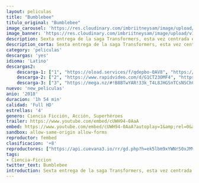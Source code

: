 ```yaml
---
layout: peliculas
title: "Bumblebee"
titulo_original: "Bumblebee"
image_carousel: 'https://res.cloudinary.com/imbriitneysam/image/upload/v1545617132/bum-poster-min.jpg'
image_banner: 'https://res.cloudinary.com/imbriitneysam/image/upload/v1545617133/bum-banner-min.jpg'
description: Sexta entrega de la saga Transformers, esta vez centrada en el hermano pequeño de los Autobots, Bumblebee. Tratando de escapar, en el año 1987, Bumblebee encuentra refugio en un depósito de chatarra en una pequeña ciudad en la costa Californiana. Charlie (Hailee Steinfeld), a punto de cumplir 18 años y tratando de encontrar su lugar en el mundo, descubre a Bumblebee, dañado durante una batalla y descompuesto. Cuando Charlie lo revive, aprende rápidamente que éste no es un VW amarillo ordinario.
description_corta: Sexta entrega de la saga Transformers, esta vez centrada en el hermano pequeño de los Autobots, Bumblebee. Tratando de escapar, en el año 1987, Bumblebee encuentra refugio en un depósito de chatarra en una pequeña ciudad en...
category: 'peliculas'
descargas: 'yes'
idioma: 'Latino'
descargas2:
    descarga-1: ["1", "https://oload.services/f/qdepbo-0AV8", "https://www.google.com/s2/favicons?domain=openload.co","OpenLoad","https://res.cloudinary.com/imbriitneysam/image/upload/v1541473684/mexico.png", "Latino", "Full HD"]
    descarga-2: ["2", "https://www.rapidvideo.com/d/G1CT23OMF4", "https://www.google.com/s2/favicons?domain=www.rapidvideo.com","RapidVideo","https://res.cloudinary.com/imbriitneysam/image/upload/v1541473684/mexico.png", "Latino", "Full HD"]
    descarga-3: ["3", "https://mega.nz/#!B8BTwYAR!33k_T4L8JHGSnTCsNSChCdnbErH4COCc572nNwtGFDw", "https://www.google.com/s2/favicons?domain=mega.nz","RapidVideo","https://res.cloudinary.com/imbriitneysam/image/upload/v1541473684/mexico.png", "Latino", "FULL HD"]
nuevo: 'new_peliculas'
anio: '2018'
duracion: '1h 54 min'
calidad: 'Full HD'
estrellas: '4'
genero: Ciencia Ficción, Acción, Superhéroes
trailer: https://www.youtube.com/embed/cUWH94-0AaA
embed: https://www.youtube.com/embed/cUWH94-0AaA?autoplay=1&amp;rel=0&amp;hd=1&border=0&wmode=opaque&enablejsapi=1&modestbranding=1&controls=1&showinfo=0
sandbox: allow-same-origin allow-forms
reproductor: fembed
clasificacion: '+8'
reproductores: ["https://api.cuevana3.io/rr/gd.php?h=ek5lbm9xYWNrS0xJMVp5b21KREk0dFBLbjVkaHhkRGdrOG1jbnBpUnhhS1Zwb1NraHBLdHF0ZXpxYUYvdVptbHNheVZvNTJudGRmVHFaaW1aODY1eXBlU3FadVkyUT09"]
tags:
- Ciencia-Ficcion
twitter_text: Bumblebee
introduction: Sexta entrega de la saga Transformers, esta vez centrada en el hermano pequeño de los Autobots, Bumblebee. Tratando de escapar, en el año 1987, Bumblebee encuentra refugio en un depósito de chatarra en una pequeña ciudad en...
---
```












